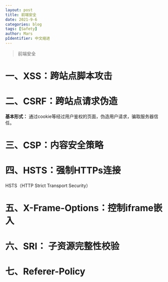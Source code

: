 ```yaml
---
layout: post
title: 前端安全
date: 2021-9-6
categories: blog
tags: [Safety]
author: Mars
pIdentifier: 中文缩进
---
```


> 前端安全

# 一、XSS：跨站点脚本攻击



# 二、CSRF：跨站点请求伪造

**基本形式：** 通过cookie等经过用户鉴权的页面，伪造用户请求，骗取服务器信任。

# 三、CSP：内容安全策略

# 四、HSTS：强制HTTPs连接

HSTS（HTTP Strict Transport Security）

# 五、X-Frame-Options：控制iframe嵌入

# 六、SRI： 子资源完整性校验

# 七、Referer-Policy